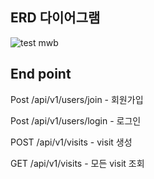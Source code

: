 ## ERD 다이어그램

![test mwb](https://user-images.githubusercontent.com/110380812/206073898-eacb828e-b939-48c4-99d7-c2023dee1aa9.png)

## End point
Post /api/v1/users/join - 회원가입

Post /api/v1/users/login - 로그인

POST /api/v1/visits - visit 생성

GET /api/v1/visits - 모든 visit 조회
